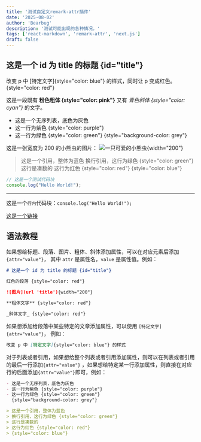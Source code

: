 ```yaml
---
title: '测试自定义remark-attr插件'
date: '2025-08-02'
author: 'Bearbug'
description: '测试可能出现的各种情况。'
tags: ['react-markdown', 'remark-attr', 'next.js']
draft: false
---
```


## 这是一个 id 为 title 的标题 {id="title"}

改变 p 中 [特定文字]{style="color: blue"} 的样式，同时让 p 变成红色。{style="color: red"}

这是一段既有 **粉色粗体 {style="color: pink"}** 又有 _青色斜体 {style="color: cyan"}_ 的文字。

- 这是一个无序列表，底色为灰色
- 这一行为紫色 {style="color: purple"}
- 这一行为绿色 {style="color: green"}
  {style="background-color: grey"}

这是一张宽度为 200 的小熊虫的图片：
![一只可爱的小熊虫](https://pub.bearbug.dpdns.org/1754060052683-bearbug-confidence.png '自信'){width="200"}

> 这是一个引用，整体为蓝色
> 换行引用，这行为绿色 {style="color: green"}
> 这行是凑数的
> 这行为红色 {style="color: red"}
> {style="color: blue"}

```javaScript
// 这是一个测试代码块
console.log("Hello World!");
```

---

这是一个`行内`代码块：`console.log("Hello World!");`

[这是一个链接](https://vibe.us 'vibe.us')

## 语法教程

如果想给标题、段落、图片、粗体、斜体添加属性，可以在对应元素后添加 `{attr="value"}`，
其中 `attr` 是属性名，`value` 是属性值。例如：

```markdown
# 这是一个 id 为 title 的标题 {id="title"}

红色的段落 {style="color: red"}

![图片](url 'title'){width="200"}

**粗体文字** {style="color: red"}

_斜体文字_ {style="color: red"}
```

如果想添加给段落中某些特定的文章添加属性，可以使用 `[特定文字]{attr="value"}`，
例如：

```markdown
改变 p 中 [特定文字]{style="color: blue"} 的样式
```

对于列表或者引用，如果想给整个列表或者引用添加属性，则可以在列表或者引用的最后一行添加`{attr="value"}`
，如果想给特定某一行添加属性，则直接在对应行的后面添加`{attr="value"}`即可，例如：

```markdown
- 这是一个无序列表，底色为灰色
- 这一行为紫色 {style="color: purple"}
- 这一行为绿色 {style="color: green"}
  {style="background-color: grey"}

> 这是一个引用，整体为蓝色
> 换行引用，这行为绿色 {style="color: green"}
> 这行是凑数的
> 这行为红色 {style="color: red"}
> {style="color: blue"}
```
